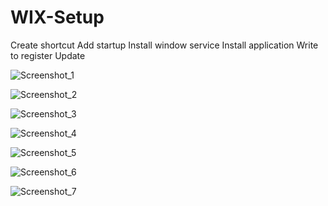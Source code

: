 # WIX-Setup

Create shortcut
Add startup 
Install window service
Install application
Write to register
Update

![Screenshot_1](https://user-images.githubusercontent.com/41703864/91048776-d251aa80-e624-11ea-9116-92aa67e0a263.png)

![Screenshot_2](https://user-images.githubusercontent.com/41703864/91048809-df6e9980-e624-11ea-8013-e9e6682ba941.png)

![Screenshot_3](https://user-images.githubusercontent.com/41703864/91048812-e09fc680-e624-11ea-91a2-cba70f98fed0.png)

![Screenshot_4](https://user-images.githubusercontent.com/41703864/91048813-e1385d00-e624-11ea-9993-eae6d25955bc.png)

![Screenshot_5](https://user-images.githubusercontent.com/41703864/91048817-e2698a00-e624-11ea-90ae-fda6f7c522a6.png)

![Screenshot_6](https://user-images.githubusercontent.com/41703864/91048819-e3022080-e624-11ea-9ed5-4e45e510cc9a.png)

![Screenshot_7](https://user-images.githubusercontent.com/41703864/91048821-e4334d80-e624-11ea-87ae-57c443e65b57.png)

